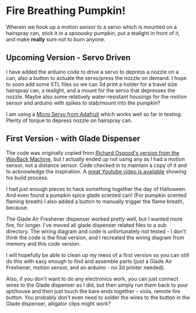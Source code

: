 # Fire Breathing Pumpkin!
Wherein we hook up a motion sensor to a servo which is mounted on a hairspray can, stick it in a spooooky pumpkin, put a tealight in front of it, and make **really** sure not to burn anyone.

## Upcoming Version - Servo Driven
I have added the arduino code to drive a servo to depress a nozzle on a can, also a button to actuate the servo/press the nozzle on demand. I hope to soon add some STL files so we can 3d print a holder for a travel size hairspray can, a tealight, and a mount for the servo that depresses the nozzle. Maybe also some relatively water-resistant housings for the motion sensor and arduino with spikes to stab/mount into the pumpkin?

I am using a [Micro Servo from Adafruit](https://www.adafruit.com/product/169) which works well so far in testing. Plenty of torque to depress nozzle on hairspray can.

## First Version - with Glade Dispenser
The code was originally copied from [Richard Osgood's version from the WayBack Machine](https://web.archive.org/web/20131106091413/http://www.richardosgood.com/blog/wp-content/uploads/2013/10/fireLantern_v1.ino), but I actually ended up not using any as I had a motion sensor, not a distance sensor. Code checked in to maintain a copy of it and to acknowledge the inspiration. A [great Youtube video is available](https://www.youtube.com/watch?v=qDRTbuhs05Q) showing his build process.

I had just enough pieces to hack something together the day of Halloween. And even found a pumpkin spice glade scented can! (For pumpkin scented flaming breath) I also added a button to manually trigger the flame breath, because.

The Glade Air Freshener dispenser worked pretty well, but I wanted more fire, for longer. I've moved all glade dispenser related files to a sub directory. The wiring diagram and code is unfortunately not tested - I don't think the code is the final version, and I recreated the wiring diagram from memory and this code version.

I will hopefully be able to clean up my mess of a first version so you can still do this with easy enough to find and assemble parts (just a Glade Air Freshener, motion sensor, and an arduino - no 3d printer needed).

Also, if you don't want to do any electronics work, you can just connect wires to the Glade dispenser as I did, but then simply run them back to your apt/house and then just touch the bare ends together - viola, remote fire button. You probably don't even need to solder the wires to the button in the Glade dispenser, alligator clips might work?
